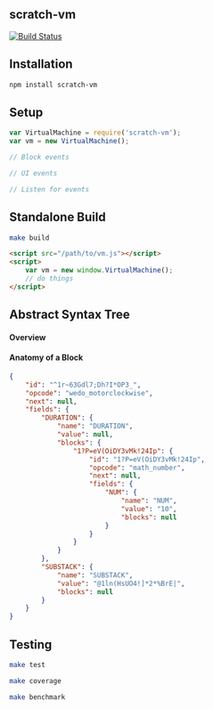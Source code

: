 ## scratch-vm

[![Build Status](https://travis-ci.com/LLK/scratch-vm.svg?token=xzzHj4ct3SyBTpeqxnx1&branch=develop)](https://travis-ci.com/LLK/scratch-vm)

## Installation
```bash
npm install scratch-vm
```

## Setup
```js
var VirtualMachine = require('scratch-vm');
var vm = new VirtualMachine();

// Block events

// UI events

// Listen for events
```

## Standalone Build
```bash
make build
```

```html
<script src="/path/to/vm.js"></script>
<script>
    var vm = new window.VirtualMachine();
    // do things
</script>
```

## Abstract Syntax Tree

#### Overview

#### Anatomy of a Block
```json
{
    "id": "^1r~63Gdl7;Dh?I*OP3_",
    "opcode": "wedo_motorclockwise",
    "next": null,
    "fields": {
        "DURATION": {
            "name": "DURATION",
            "value": null,
            "blocks": {
                "1?P=eV(OiDY3vMk!24Ip": {
                    "id": "1?P=eV(OiDY3vMk!24Ip",
                    "opcode": "math_number",
                    "next": null,
                    "fields": {
                        "NUM": {
                            "name": "NUM",
                            "value": "10",
                            "blocks": null
                        }
                    }
                }
            }
        },
        "SUBSTACK": {
            "name": "SUBSTACK",
            "value": "@1ln(HsUO4!]*2*%BrE|",
            "blocks": null
        }
    }
}
```

## Testing
```bash
make test
```

```bash
make coverage
```

```bash
make benchmark
```
